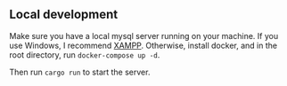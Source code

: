 ## Local development
Make sure you have a local mysql server running on your machine. If you use Windows, I recommend [XAMPP](https://www.apachefriends.org/download.html). Otherwise, install docker, and in the root directory, run `docker-compose up -d`.

Then run `cargo run` to start the server.
